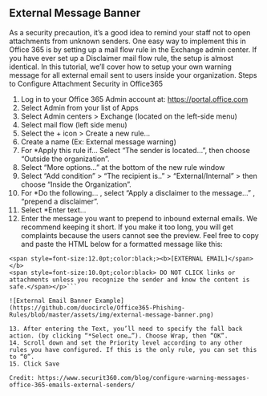 ## External Message Banner

As a security precaution, it’s a good idea to remind your staff not to open attachments from unknown senders. One easy way to implement this in Office 365 is by setting up a mail flow rule in the Exchange admin center. If you have ever set up a Disclaimer mail flow rule, the setup is almost identical. In this tutorial, we’ll cover how to setup your own warning message for all external email sent to users inside your organization.
Steps to Configure Attachment Security in Office365

1. Log in to your Office 365 Admin account at: https://portal.office.com
2. Select Admin from your list of Apps
3. Select Admin centers > Exchange (located on the left-side menu)
4. Select mail flow (left side menu)
5. Select the  + icon > Create a new rule…
6. Create a name (Ex: External message warning)
7. For *Apply this rule if…  Select “The sender is located…”, then choose “Outside the organization”.
8. Select “More options…” at the bottom of the new rule window
9. Select “Add condition” > “The recipient is..” > “External/Internal” > then choose “Inside the Organization”.
10. For *Do the following… , select “Apply a disclaimer to the message…” , “prepend a disclaimer”.
11. Select *Enter text…
12. Enter the message you want to prepend to inbound external emails. We recommend keeping it short. If you make it too long, you will get complaints because the users cannot see the preview. Feel free to copy and paste the HTML below for a formatted message like this:

```<p style="border:1px; border-style:solid; border-color: #FFCACA; background-color: #FFCACA; padding: 1em;">
<span style=font-size:12.0pt;color:black;><b>[EXTERNAL EMAIL]</span></b>
<span style=font-size:10.0pt;color:black> DO NOT CLICK links or attachments unless you recognize the sender and know the content is safe.</span></p>```

![External Email Banner Example](https://github.com/duocircle/Office365-Phishing-Rules/blob/master/assets/img/external-message-banner.png)

13. After entering the Text, you’ll need to specify the fall back action. (by clicking “*Select one…”). Choose Wrap, then “OK”.
14. Scroll down and set the Priority level according to any other rules you have configured. If this is the only rule, you can set this to “0”.
15. Click Save

Credit: https://www.securit360.com/blog/configure-warning-messages-office-365-emails-external-senders/